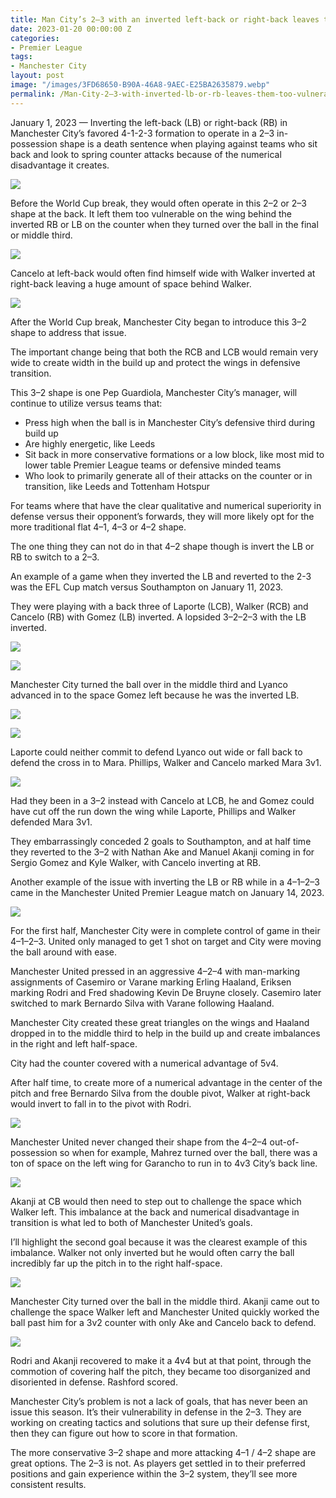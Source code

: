 ```yaml
---
title: Man City’s 2–3 with an inverted left-back or right-back leaves them too vulnerable
date: 2023-01-20 00:00:00 Z
categories:
- Premier League
tags:
- Manchester City
layout: post
image: "/images/3FD68650-B90A-46A8-9AEC-E25BA2635879.webp"
permalink: /Man-City-2–3-with-inverted-lb-or-rb-leaves-them-too-vulnerable/
---
```


January 1, 2023 — Inverting the left-back (LB) or right-back (RB) in Manchester City’s favored 4-1-2-3 formation to operate in a 2–3 in-possession shape is a death sentence when playing against teams who sit back and look to spring counter attacks because of the numerical disadvantage it creates.

<!---more--->

![](/images/05576B30-454C-41C0-92FB-A5474FF5EA49.webp)

Before the World Cup break, they would often operate in this 2–2 or 2–3 shape at the back. It left them too vulnerable on the wing behind the inverted RB or LB on the counter when they turned over the ball in the final or middle third.

![](/images/3FD68650-B90A-46A8-9AEC-E25BA2635879.webp) 

Cancelo at left-back would often find himself wide with Walker inverted at right-back leaving a huge amount of space behind Walker.

![](/images/1529FE20-E92E-48AE-8D30-F91F7F0700DA.webp)

After the World Cup break, Manchester City began to introduce this 3–2 shape to address that issue.

The important change being that both the RCB and LCB would remain very wide to create width in the build up and protect the wings in defensive transition.

This 3–2 shape is one Pep Guardiola, Manchester City’s manager, will continue to utilize versus teams that:

* Press high when the ball is in Manchester City’s defensive third during build up
* Are highly energetic, like Leeds
* Sit back in more conservative formations or a low block, like most mid to lower table Premier League teams or defensive minded teams
* Who look to primarily generate all of their attacks on the counter or in transition, like Leeds and Tottenham Hotspur

For teams where that have the clear qualitative and numerical superiority in defense versus their opponent’s forwards, they will more likely opt for the more traditional flat 4–1, 4–3 or 4–2 shape.

The one thing they can not do in that 4–2 shape though is invert the LB or RB to switch to a 2–3.

An example of a game when they inverted the LB and reverted to the 2-3 was the EFL Cup match versus Southampton on January 11, 2023.

They were playing with a back three of Laporte (LCB), Walker (RCB) and Cancelo (RB) with Gomez (LB) inverted. A lopsided 3–2–2–3 with the LB inverted.

![](/images/9C24D81C-D960-4E1F-ACAE-9349A9283717.webp)

![](/images/F3F89110-9E29-4AC3-BC66-891FFBA01A69.webp)

Manchester City turned the ball over in the middle third and Lyanco advanced in to the space Gomez left because he was the inverted LB.

![](/images/556FEFB0-E763-4C39-BE2F-439EFF828F92.webp)

![](/images/4B8066FB-EAA4-471A-ABE2-8EF913CB2FEF.webp)

Laporte could neither commit to defend Lyanco out wide or fall back to defend the cross in to Mara. Phillips, Walker and Cancelo marked Mara 3v1.

![](/images/49444D03-B3CF-4DB8-ADF7-DAB592574A7E.webp)

Had they been in a 3–2 instead with Cancelo at LCB, he and Gomez could have cut off the run down the wing while Laporte, Phillips and Walker defended Mara 3v1.

They embarrassingly conceded 2 goals to Southampton, and at half time they reverted to the 3–2 with Nathan Ake and Manuel Akanji coming in for Sergio Gomez and Kyle Walker, with Cancelo inverting at RB.

Another example of the issue with inverting the LB or RB while in a 4–1–2–3 came in the Manchester United Premier League match on January 14, 2023.

![](/images/FF5C6CE0-21D9-40B2-8507-D866B4831397.webp) 

For the first half, Manchester City were in complete control of game in their 4–1–2–3. United only managed to get 1 shot on target and City were moving the ball around with ease.

Manchester United pressed in an aggressive 4–2–4 with man-marking assignments of Casemiro or Varane marking Erling Haaland, Eriksen marking Rodri and Fred shadowing Kevin De Bruyne closely. Casemiro later switched to mark Bernardo Silva with Varane following Haaland.

Manchester City created these great triangles on the wings and Haaland dropped in to the middle third to help in the build up and create imbalances in the right and left half-space.

City had the counter covered with a numerical advantage of 5v4.

After half time, to create more of a numerical advantage in the center of the pitch and free Bernardo Silva from the double pivot, Walker at right-back would invert to fall in to the pivot with Rodri.

![](/images/7611673E-0FCC-47B4-A636-73B2BA8B3D3A.webp)

Manchester United never changed their shape from the 4–2–4 out-of-possession so when for example, Mahrez turned over the ball, there was a ton of space on the left wing for Garancho to run in to 4v3 City’s back line.

![](/images/0B1B427D-6D6F-4CCA-AC0F-BF8D626C30F3.webp) 

Akanji at CB would then need to step out to challenge the space which Walker left. This imbalance at the back and numerical disadvantage in transition is what led to both of Manchester United’s goals.

I’ll highlight the second goal because it was the clearest example of this imbalance. Walker not only inverted but he would often carry the ball incredibly far up the pitch in to the right half-space.

![](/images/962E78C3-CAE7-4A89-951D-60416F98545B.webp) 

Manchester City turned over the ball in the middle third. Akanji came out to challenge the space Walker left and Manchester United quickly worked the ball past him for a 3v2 counter with only Ake and Cancelo back to defend.

![](/images/EDB7C75F-F15C-4F6D-AF1A-FA427F88E497.webp) 

Rodri and Akanji recovered to make it a 4v4 but at that point, through the commotion of covering half the pitch, they became too disorganized and disoriented in defense. Rashford scored.

Manchester City’s problem is not a lack of goals, that has never been an issue this season. It’s their vulnerability in defense in the 2–3. They are working on creating tactics and solutions that sure up their defense first, then they can figure out how to score in that formation.

The more conservative 3–2 shape and more attacking 4–1 / 4–2 shape are great options. The 2–3 is not. As players get settled in to their preferred positions and gain experience within the 3–2 system, they’ll see more consistent results.
